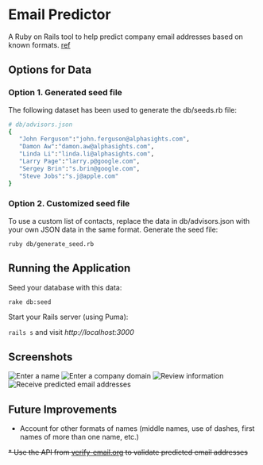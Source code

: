 # Email Predictor

A Ruby on Rails tool to help predict company email addresses based on known formats. [ref](https://gist.github.com/JohnKellyFerguson/2180a661f46aa92292f1)

## Options for Data

### Option 1. Generated seed file

The following dataset has been used to generate the db/seeds.rb file:

```ruby
# db/advisors.json
{
   "John Ferguson":"john.ferguson@alphasights.com",
   "Damon Aw":"damon.aw@alphasights.com",
   "Linda Li":"linda.li@alphasights.com",
   "Larry Page":"larry.p@google.com",
   "Sergey Brin":"s.brin@google.com",
   "Steve Jobs":"s.j@apple.com"
}
```
### Option 2. Customized seed file

To use a custom list of contacts, replace the data in db/advisors.json with your own JSON data in the same format. Generate the seed file:

`ruby db/generate_seed.rb`

## Running the Application

Seed your database with this data:

`rake db:seed`

Start your Rails server (using Puma):

`rails s` and visit *http://localhost:3000*

## Screenshots

![Enter a name](http://imgur.com/zqPteJN.png)
![Enter a company domain](http://imgur.com/hJQvKb5.png)
![Review information](http://imgur.com/5hPw7h9.png)
![Receive predicted email addresses](http://imgur.com/6pxbHtQ.png)

## Future Improvements

* Account for other formats of names (middle names, use of dashes, first names of more than one name, etc.)

<del>* Use the API from [verify-email.org](http://api.verify-email.org/api.php?usr=nectarflowers&pwd=testing1&check=larry.p@google.com) to validate predicted email addresses</del>
